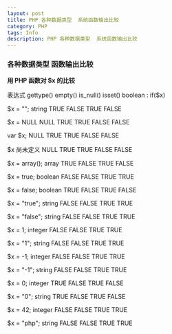 ```yaml
---
layout: post
title: PHP 各种数据类型  系统函数输出比较
category: PHP
tags: Info
description: PHP 各种数据类型  系统函数输出比较
---
```


### 各种数据类型  函数输出比较

**用 PHP 函数对 $x 的比较**

表达式		  gettype()	  empty()	  is_null()	  isset()	boolean : if($x)

$x = "";   	  string	  TRUE        FALSE       TRUE      FALSE

$x = NULL	  NULL		  TRUE        TRUE        FALSE     FALSE

var $x;       NULL        TRUE        TRUE        FALSE     FALSE

$x 尚未定义   NULL        TRUE        TRUE        FALSE     FALSE

$x = array(); array       TRUE        FALSE       TRUE      FALSE

$x = true;    boolean     FALSE       FALSE       TRUE      TRUE

$x = false;   boolean     TRUE        FALSE       TRUE      FALSE

$x = "true";  string      FALSE       FALSE       TRUE      TRUE

$x = "false"; string      FALSE       FALSE       TRUE      TRUE

$x = 1;       integer     FALSE       FALSE       TRUE      TRUE

$x = "1";     string      FALSE       FALSE       TRUE      TRUE

$x = -1;      integer     FALSE       FALSE       TRUE      TRUE

$x = "-1";    string      FALSE       FALSE       TRUE      TRUE

$x = 0;       integer     TRUE        FALSE       TRUE      FALSE

$x = "0";     string      TRUE        FALSE       TRUE      FALSE

$x = 42;      integer     FALSE       FALSE       TRUE      TRUE

$x = "php";   string      FALSE       FALSE       TRUE      TRUE





